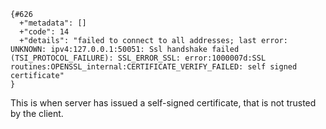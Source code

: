 ```text
{#626
  +"metadata": []
  +"code": 14
  +"details": "failed to connect to all addresses; last error: UNKNOWN: ipv4:127.0.0.1:50051: Ssl handshake failed (TSI_PROTOCOL_FAILURE): SSL_ERROR_SSL: error:1000007d:SSL routines:OPENSSL_internal:CERTIFICATE_VERIFY_FAILED: self signed certificate"
}
```

This is when server has issued a self-signed certificate, that is not trusted by the client.
